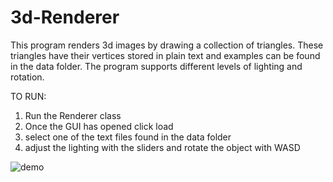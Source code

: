 # 3d-Renderer
This program renders 3d images by drawing a collection of triangles. These triangles have their vertices stored in plain text and examples
can be found in the data folder. The program supports different levels of lighting and rotation.

TO RUN:
1. Run the Renderer class
2. Once the GUI has opened click load 
3. select one of the text files found in the data folder
4. adjust the lighting with the sliders and rotate the object with WASD


![demo](src/images/YukyeMYjUy.gif)
